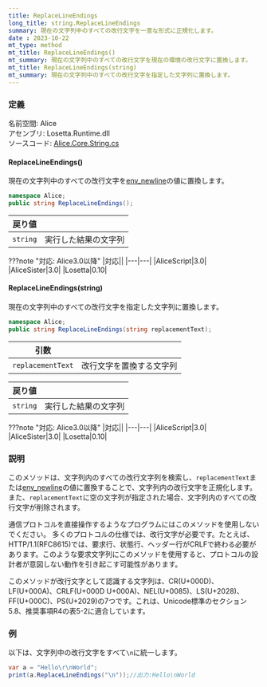 ```yaml
---
title: ReplaceLineEndings
long_title: string.ReplaceLineEndings
summary: 現在の文字列中のすべての改行文字を一意な形式に正規化します。
date : 2023-10-22
mt_type: method
mt_title: ReplaceLineEndings()
mt_summary: 現在の文字列中のすべての改行文字を現在の環境の改行文字に置換します。
mt_title: ReplaceLineEndings(string)
mt_summary: 現在の文字列中のすべての改行文字を指定した文字列に置換します。
---
```


### 定義
名前空間: Alice<br/>
アセンブリ: Losetta.Runtime.dll<br/>
ソースコード: [Alice.Core.String.cs](https://github.com/WSOFT-Project/Losetta/blob/master/Losetta.Runtime/Core/Extension/Alice.Core.String.cs)

#### ReplaceLineEndings()

現在の文字列中のすべての改行文字を[env_newline](../alice/environment/env_newline.md)の値に置換します。

```cs title="AliceScript"
namespace Alice;
public string ReplaceLineEndings();
```

|戻り値| |
|-|-|
|`string`|実行した結果の文字列|

???note "対応: Alice3.0以降"
    |対応||
    |---|---|
    |AliceScript|3.0|
    |AliceSister|3.0|
    |Losetta|0.10|

#### ReplaceLineEndings(string)

現在の文字列中のすべての改行文字を指定した文字列に置換します。

```cs title="AliceScript"
namespace Alice;
public string ReplaceLineEndings(string replacementText);
```

|引数| |
|-|-|
|`replacementText`|改行文字を置換する文字列|

|戻り値| |
|-|-|
|`string`|実行した結果の文字列|

???note "対応: Alice3.0以降"
    |対応||
    |---|---|
    |AliceScript|3.0|
    |AliceSister|3.0|
    |Losetta|0.10|

### 説明
このメソッドは、文字列内のすべての改行文字列を検索し、`replacementText`または[env_newline](../alice/environment/env_newline.md)の値に置換することで、文字列内の改行文字を正規化します。また、`replacementText`に空の文字列が指定された場合、文字列内のすべての改行文字が削除されます。

通信プロトコルを直接操作するようなプログラムにはこのメソッドを使用しないでください。
多くのプロトコルの仕様では、改行文字が必要です。たとえば、HTTP/1.1(RFC8615)では、要求行、状態行、ヘッダー行がCRLFで終わる必要があります。このような要求文字列にこのメソッドを使用すると、プロトコルの設計者が意図しない動作を引き起こす可能性があります。

このメソッドが改行文字として認識する文字列は、CR(U+000D)、LF(U+000A)、CRLF(U+000D U+000A)、NEL(U+0085)、LS(U+2028)、FF(U+000C)、PS(U+2029)の7つです。これは、Unicode標準のセクション5.8、推奨事項R4の表5-2に適合しています。

### 例
以下は、文字列中の改行文字をすべて`\n`に統一します。

```cs title="AliceScript"
var a = "Hello\r\nWorld";
print(a.ReplaceLineEndings("\n"));//出力:Hello\nWorld
```
